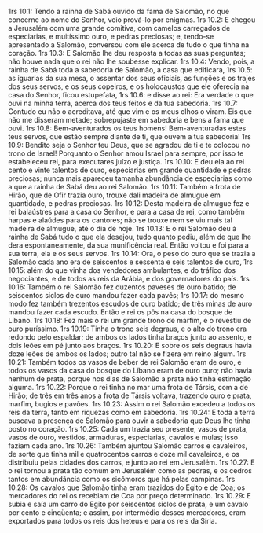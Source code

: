 1rs 10.1: Tendo a rainha de Sabá ouvido da fama de Salomão, no que concerne ao nome do Senhor, veio prová-lo por enigmas.
1rs 10.2: E chegou a Jerusalém com uma grande comitiva, com camelos carregados de especiarias, e muitíssimo ouro, e pedras preciosas; e, tendo-se apresentado a Salomão, conversou com ele acerca de tudo o que tinha na coração.
1rs 10.3: E Salomão lhe deu resposta a todas as suas perguntas; não houve nada que o rei não lhe soubesse explicar.
1rs 10.4: Vendo, pois, a rainha de Sabá toda a sabedoria de Salomão, a casa que edificara,
1rs 10.5: as iguarias da sua mesa, o assentar dos seus oficiais, as funções e os trajes dos seus servos, e os seus copeiros, e os holocaustos que ele oferecia na casa do Senhor, ficou estupefata,
1rs 10.6: e disse ao rei: Era verdade o que ouvi na minha terra, acerca dos teus feitos e da tua sabedoria.
1rs 10.7: Contudo eu não o acreditava, até que vim e os meus olhos o viram. Eis que não me disseram metade; sobrepujaste em sabedoria e bens a fama que ouvi.
1rs 10.8: Bem-aventurados os teus homens! Bem-aventuradas estes teus servos, que estão sempre diante de ti, que ouvem a tua sabedoria!
1rs 10.9: Bendito seja o Senhor teu Deus, que se agradou de ti e te colocou no trono de Israel! Porquanto o Senhor amou Israel para sempre, por isso te estabeleceu rei, para executares juízo e justiça.
1rs 10.10: E deu ela ao rei cento e vinte talentos de ouro, especiarias em grande quantidade e pedras preciosas; nunca mais apareceu tamanha abundância de especiarias como a que a rainha de Sabá deu ao rei Salomão.
1rs 10.11: Também a frota de Hirão, que de Ofir trazia ouro, trouxe dali madeira de almugue em quantidade, e pedras preciosas.
1rs 10.12: Desta madeira de almugue fez e rei balaústres para a casa do Senhor, e para a casa de rei, como também harpas e alaúdes para os cantores; não se trouxe nem se viu mais tal madeira de almugue, até o dia de hoje.
1rs 10.13: E o rei Salomão deu à rainha de Sabá tudo o que ela desejou, tudo quanto pediu, além de que lhe dera espontaneamente, da sua munificência real. Então voltou e foi para a sua terra, ela e os seus servos.
1rs 10.14: Ora, o peso do ouro que se trazia a Salomão cada ano era de seiscentos e sessenta e seis talentos de ouro,
1rs 10.15: além do que vinha dos vendedores ambulantes, e do tráfico dos negociantes, e de todos as reis da Arábia, e dos governadores do país.
1rs 10.16: Também o rei Salomão fez duzentos paveses de ouro batido; de seiscentos siclos de ouro mandou fazer cada pavês;
1rs 10.17: do mesmo modo fez também trezentos escudos de ouro batido; de três minas de auro mandou fazer cada escudo. Então e rei os pôs na casa do bosque de Líbano.
1rs 10.18: Fez mais o rei um grande trono de marfim, e o revestiu de ouro puríssimo.
1rs 10.19: Tinha o trono seis degraus, e o alto do trono era redondo pelo espaldar; de ambos os lados tinha braços junto ao assento, e dois leões em pé junto aos braços.
1rs 10.20: E sobre os seis degraus havia doze leões de ambos os lados; outro tal não se fizera em reino algum.
1rs 10.21: Também todos os vasos de beber de rei Salomão eram de ouro, e todos os vasos da casa do bosque do Líbano eram de ouro puro; não havia nenhum de prata, porque nos dias de Salomão a prata não tinha estimação alguma.
1rs 10.22: Porque o rei tinha no mar uma frota de Társis, com a de Hirão; de três em três anos a frota de Társis voltava, trazendo ouro e prata, marfim, bugios e pavões.
1rs 10.23: Assim o rei Salomão excedeu a todos os reis da terra, tanto em riquezas como em sabedoria.
1rs 10.24: E toda a terra buscava a presença de Salomão para ouvir a sabedoria que Deus lhe tinha posto no coração.
1rs 10.25: Cada um trazia seu presente, vasos de prata, vasos de ouro, vestidos, armaduras, especiarias, cavalos e mulas; isso faziam cada ano.
1rs 10.26: Também ajuntou Salomão carros e cavaleiros, de sorte que tinha mil e quatrocentos carros e doze mil cavaleiros, e os distribuiu pelas cidades dos carros, e junto ao rei em Jerusalém.
1rs 10.27: E o rei tornou a prata tão comum em Jerusalém como as pedras, e os cedros tantos em abundância como os sicômoros que há pelas campinas.
1rs 10.28: Os cavalos que Salomão tinha eram trazidos do Egito e de Coa; os mercadores do rei os recebiam de Coa por preço determinado.
1rs 10.29: E subia e saía um carro do Egito por seiscentos siclos de prata, e um cavalo por cento e cinqüenta; e assim, por intermédio desses mercadores, eram exportados para todos os reis dos heteus e para os reis da Síria.
